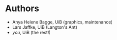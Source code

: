 # Authors

* Anya Helene Bagge, UiB  (graphics, maintenance)
* Lars Jaffke, UiB (Langton's Ant)
* *you*, UiB (the rest!)
 